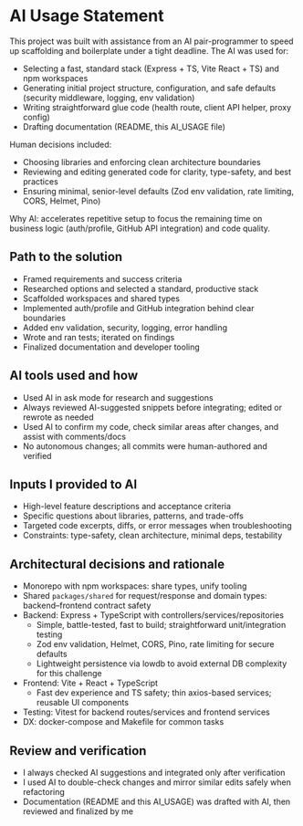 # AI Usage Statement

This project was built with assistance from an AI pair-programmer to speed up scaffolding and boilerplate under a tight deadline. The AI was used for:

- Selecting a fast, standard stack (Express + TS, Vite React + TS) and npm workspaces
- Generating initial project structure, configuration, and safe defaults (security middleware, logging, env validation)
- Writing straightforward glue code (health route, client API helper, proxy config)
- Drafting documentation (README, this AI_USAGE file)

Human decisions included:

- Choosing libraries and enforcing clean architecture boundaries
- Reviewing and editing generated code for clarity, type-safety, and best practices
- Ensuring minimal, senior-level defaults (Zod env validation, rate limiting, CORS, Helmet, Pino)

Why AI: accelerates repetitive setup to focus the remaining time on business logic (auth/profile, GitHub API integration) and code quality.

## Path to the solution

- Framed requirements and success criteria
- Researched options and selected a standard, productive stack
- Scaffolded workspaces and shared types
- Implemented auth/profile and GitHub integration behind clear boundaries
- Added env validation, security, logging, error handling
- Wrote and ran tests; iterated on findings
- Finalized documentation and developer tooling

## AI tools used and how

- Used AI in ask mode for research and suggestions
- Always reviewed AI-suggested snippets before integrating; edited or rewrote as needed
- Used AI to confirm my code, check similar areas after changes, and assist with comments/docs
- No autonomous changes; all commits were human-authored and verified

## Inputs I provided to AI

- High-level feature descriptions and acceptance criteria
- Specific questions about libraries, patterns, and trade-offs
- Targeted code excerpts, diffs, or error messages when troubleshooting
- Constraints: type-safety, clean architecture, minimal deps, testability

## Architectural decisions and rationale

- Monorepo with npm workspaces: share types, unify tooling
- Shared `packages/shared` for request/response and domain types: backend–frontend contract safety
- Backend: Express + TypeScript with controllers/services/repositories
  - Simple, battle-tested, fast to build; straightforward unit/integration testing
  - Zod env validation, Helmet, CORS, Pino, rate limiting for secure defaults
  - Lightweight persistence via lowdb to avoid external DB complexity for this challenge
- Frontend: Vite + React + TypeScript
  - Fast dev experience and TS safety; thin axios-based services; reusable UI components
- Testing: Vitest for backend routes/services and frontend services
- DX: docker-compose and Makefile for common tasks

## Review and verification

- I always checked AI suggestions and integrated only after verification
- I used AI to double-check changes and mirror similar edits safely when refactoring
- Documentation (README and this AI_USAGE) was drafted with AI, then reviewed and finalized by me
